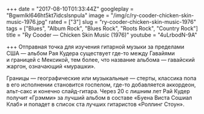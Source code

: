 +++
date = "2017-08-10T01:33:44Z"
googleplay = "Bgwmlkl646ht5kt7idcslsnpula"
image = "/img/c/ry-cooder-chicken-skin-music-1976.jpg"
rated = ["3"]
slug = "ry-cooder-chicken-skin-music-1976"
tags = ["Blues", "Album Rock", "Blues Rock", "Roots Rock", "Country Rock"]
title = "Ry Cooder — Chicken Skin Music (1976)"
youtube = "4uLrbodN-9A"

+++
Отправная точка для изучения гитарной музыки за пределами США — альбом Рая Кудера существует где-то между Гавайями и границей с Мексикой, тем более, что название альбома — гавайский жаргон, означающий «мурашки».

Границы — географические или музыкальные — стерты, классика попа в его исполнении становится госпелом, где-то добавляется аккордеон, альт-сакс и конечно слайд-гитара. Через 20 с лишним лет Рай Кудер получит «Грэмми» за лучший альбом в составе «Буена Виста Сошиал Клаб» и попадет в список ста лучших гитаристов «Роллинг Стоун».
